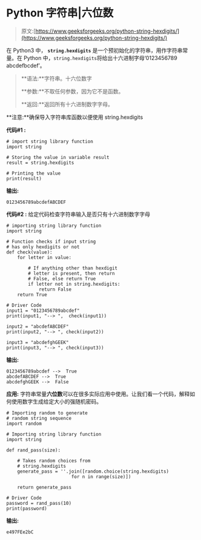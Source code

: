 # Python 字符串|六位数

> 原文:[https://www.geeksforgeeks.org/python-string-hexdigits/](https://www.geeksforgeeks.org/python-string-hexdigits/)

在 Python3 中， **`string.hexdigits`** 是一个预初始化的字符串，用作字符串常量。在 Python 中，`string.hexdigits`将给出十六进制字母‘0123456789 abcdefbcdef’。

> **语法:**字符串。十六位数字
> 
> **参数:**不取任何参数，因为它不是函数。
> 
> **返回:**返回所有十六进制数字字母。

**注意:**确保导入字符串库函数以便使用 string.hexdigits

**代码#1 :**

```
# import string library function 
import string 

# Storing the value in variable result 
result = string.hexdigits 

# Printing the value 
print(result) 
```

**输出:**

```
0123456789abcdefABCDEF
```

**代码#2 :** 给定代码检查字符串输入是否只有十六进制数字字母

```
# importing string library function 
import string 

# Function checks if input string 
# has only hexdigits or not 
def check(value): 
    for letter in value: 

        # If anything other than hexdigit 
        # letter is present, then return 
        # False, else return True 
        if letter not in string.hexdigits: 
            return False
    return True

# Driver Code 
input1 = "0123456789abcdef"
print(input1, "--> ",  check(input1)) 

input2 = "abcdefABCDEF"
print(input2, "--> ", check(input2)) 

input3 = "abcdefghGEEK"
print(input3, "--> ", check(input3)) 
```

**输出:**

```
0123456789abcdef -->  True
abcdefABCDEF -->  True
abcdefghGEEK -->  False
```

**应用:**
字符串常量**六位数**可以在很多实际应用中使用。让我们看一个代码，解释如何使用数字生成给定大小的强随机密码。

```
# Importing random to generate 
# random string sequence 
import random 

# Importing string library function 
import string 

def rand_pass(size): 

    # Takes random choices from 
    # string.hexdigits 
    generate_pass = ''.join([random.choice(string.hexdigits) 
                        for n in range(size)]) 

    return generate_pass 

# Driver Code  
password = rand_pass(10) 
print(password)  
```

**输出:**

```
e497FEe2bC
```